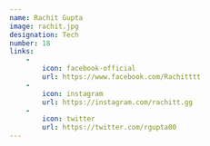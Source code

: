 ```yaml
---
name: Rachit Gupta
image: rachit.jpg
designation: Tech
number: 18
links:
    -
        icon: facebook-official
        url: https://www.facebook.com/Rachitttt
    -
        icon: instagram
        url: https://instagram.com/rachitt.gg
    -
        icon: twitter
        url: https://twitter.com/rgupta00
---
```

